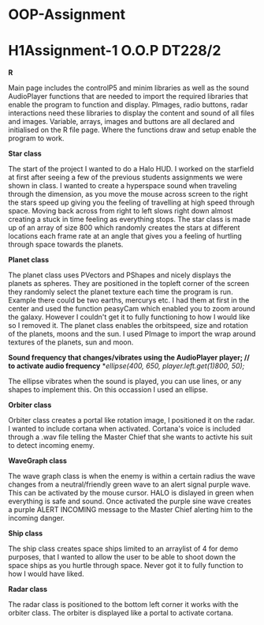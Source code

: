 # OOP-Assignment

# H1Assignment-1 O.O.P DT228/2

**R**

Main page includes the controlP5 and minim libraries as well as the sound AudioPlayer functions that are needed to import the required libraries that enable the program to function and display. PImages, radio buttons, radar interactions need these libraries to display the content and sound of all files and images. Variable, arrays, images and buttons are all declared and initialised on the R file page. Where the functions draw and setup enable the program to work. 

**Star class**

The start of the project I wanted to do a Halo HUD. I worked on the starfield at first after seeing a few of the previous students assignments we were shown in class. I wanted to create a hyperspace sound when traveling through the dimension, as you 
move the mouse across screen to the right the stars speed up giving you the feeling of travelling at high speed through space. Moving back across from right to left slows right down almost creating a stuck in time feeling as everything stops. The star class is made up of an array of size 800 which randomly creates the stars at different locations each frame rate at an angle that gives you a feeling of hurtling through space towards the planets.

**Planet class**

The planet class uses PVectors and PShapes and nicely displays the planets as spheres. They are positioned in the topleft corner of the screen they randomly select the planet texture each time the program is run. Example there could be two earths, mercurys etc. I had them at first in the center and used the function peasyCam which enabled you to zoom around the galaxy. However I couldn't get it to fully functioning to how I would like so I removed it. The planet class enables the orbitspeed, size and rotation of the planets, moons and the sun. I used PImage to import the wrap around textures of the planets, sun and moon.

**Sound frequency that changes/vibrates using the AudioPlayer player; // to activate audio frequency**
**ellipse(400, 650, player.left.get(1)*800, 50);**

The ellipse vibrates when the sound is played, you can use lines, or any shapes to implement this. On this occassion I used an ellipse.

**Orbiter class**

Orbiter class creates a portal like rotation image, I positioned it on the radar. I wanted to include cortana when activated. Cortana's voice is included through a .wav file telling the Master Chief that she wants to activte his suit to detect incoming enemy.

**WaveGraph class**

The wave graph class is when the enemy is within a certain radius the wave changes from a neutral/friendly green wave to an alert signal purple wave. This can be activated by the mouse cursor. HALO is dislayed in green when everything is safe and sound. Once activated the purple sine wave creates a purple ALERT INCOMING message to the Master Chief alerting him to the incoming danger.

**Ship class**

The ship class creates space ships limited to an arraylist of 4 for demo purposes, that I wanted to allow the user to be able to shoot down the space ships as you hurtle through space. Never got it to fully function to how I would have liked.

**Radar class**

The radar class is positioned to the bottom left corner it works with the orbiter class. The orbiter is displayed like a portal to activate cortana. 





